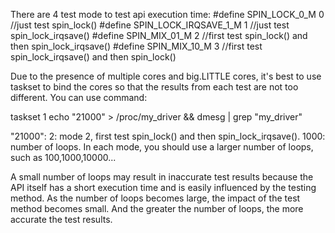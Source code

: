 There are 4 test mode to test api execution time:
#define SPIN_LOCK_0_M           0 //just test spin_lock()
#define SPIN_LOCK_IRQSAVE_1_M   1 //just test spin_lock_irqsave()
#define SPIN_MIX_01_M           2 //first test spin_lock() and then spin_lock_irqsave()
#define SPIN_MIX_10_M           3 //first test spin_lock_irqsave() and then spin_lock()

Due to the presence of multiple cores and big.LITTLE cores, it's best to use taskset to bind the cores so that the results from each test are not too different.
You can use command:

taskset 1 echo "21000" > /proc/my_driver && dmesg | grep "my_driver"

"21000":
   2: mode 2, first test spin_lock() and then spin_lock_irqsave().
1000: number of loops. In each mode, you should use a larger number of loops, such as 100,1000,10000...

A small number of loops may result in inaccurate test results because the API itself has a short execution time and is easily influenced by the testing method. As the number of loops becomes large, the impact of the test method becomes small. And the greater the number of loops, the more accurate the test results.
